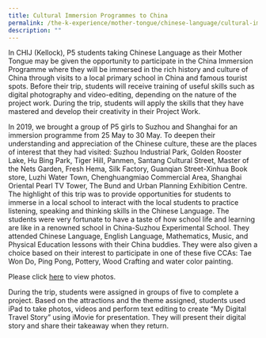 ```yaml
---
title: Cultural Immersion Programmes to China
permalink: /the-k-experience/mother-tongue/chinese-language/cultural-immersion-programmes-to-china/
description: ""
---
```


<p>In CHIJ (Kellock), P5 students taking Chinese Language as their Mother Tongue may be given the opportunity to participate in the China Immersion Programme where they will be immersed in the rich history and culture of China through visits to a local primary school in China and famous tourist spots. Before their trip, students will receive training of useful skills such as digital photography and video-editing, depending on the nature of the project work. During the trip, students will apply the skills that they have mastered and develop their creativity in their Project Work.&nbsp;</p>
<p>In 2019, we brought a group of P5 girls to Suzhou and Shanghai for an immersion programme from 25 May to 30 May. To deepen their understanding and appreciation of the Chinese culture, these are the places of interest that they had visited: Suzhou Industrial Park, Golden Rooster Lake, Hu Bing Park, Tiger Hill, Panmen, Santang Cultural Street, Master of the Nets Garden, Fresh Hema, Silk Factory, Guanqian Street-Xinhua Book store, Luzhi Water Town, Chenghuangmiao Commercial Area, Shanghai Oriental Pearl TV Tower, The Bund and Urban Planning Exhibition Centre. The highlight of this trip was to provide opportunities for students to immerse in a local school to interact with the local students to practice listening, speaking and thinking skills in the Chinese Language. The students were very fortunate to have a taste of how school life and learning are like in a renowned school in China-Suzhou Experimental School. They attended Chinese Language, English Language, Mathematics, Music, and Physical Education lessons with their China buddies. They were also given a choice based on their interest to participate in one of these five CCAs: Tae Won Do, Ping Pong, Pottery, Wood Crafting and water color painting.</p>
<p>Please click&nbsp;<a href="/chijkellock/cultural-immersion-programmes-to-china-2019" target="_blank" rel="noopener">here</a>&nbsp;to view photos.&nbsp;</p>
<p>During the trip, students were assigned in groups of five to complete a project. Based on the attractions and the theme assigned, students used iPad to take photos, videos and perform text editing to create &ldquo;My Digital Travel Story&rdquo; using iMovie for presentation. They will present their digital story and share their takeaway when they return.&nbsp;</p>